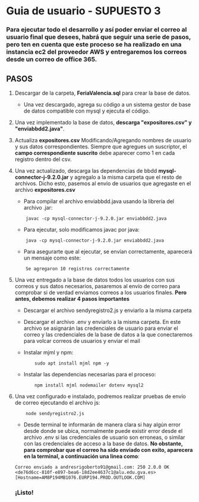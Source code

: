# Guia de usuario - SUPUESTO 3
### Para ejecutar todo el desarrollo y así poder enviar el correo al usuario final que desees, habrá que seguir una serie de pasos, pero ten en cuenta que este proceso se ha realizado en una instancia ec2 del proveedor AWS y entregaremos los correos desde un correo de office 365.

## PASOS

1. Descargar de la carpeta, **FeriaValencia.sql** para crear la base de datos.

    - Una vez descargado, agrega su código a un sistema gestor de base de datos compatible con mysql y ejecuta el código.

2. Una vez implementado la base de datos, **descarga "expositores.csv" y "enviabbdd2.java"**.
3. Actualiza **expositores.csv** Modificando/Agregando nombres de usuario y sus datos correspondientes. Siempre que agregues un suscriptor, el **campo correspondiente suscrito** debe aparecer como 1 en cada registro dentro del csv.
4. Una vez actualizado, descarga las dependencias de bbdd **mysql-connector-j-9.2.0.jar** y agregalo a la misma carpeta que el resto de archivos. Dicho esto, pasemos al envío de usuarios que agregaste en el archivo **expositores.csv**

    - Para compilar el archivo enviabbdd.java usando la libreria del archivo .jar:
    ```
        javac -cp mysql-connector-j-9.2.0.jar enviabbdd2.java
    ```
    - Para ejecutar, solo modificamos javac por java:
    ```
        java -cp mysql-connector-j-9.2.0.jar enviabbdd2.java
    ```
    - Para asegurarte que al ejecutar, se envían correctamente, aparecerá un mensaje como este:
    ```
        Se agregaron 10 registros correctamente
    ```

5. Una vez entregado a la base de datos todos los usuarios con sus correos y sus datos necesarios, pasaremos al envío de correo para comprobar si de verdad enviamos correos a los usuarios finales. **Pero antes, debemos realizar 4 pasos importantes**
    - Descargar el archivo sendyregistro2.js y enviarlo a la misma carpeta
    - Descargar el archivo .env y enviarlo a la misma carpeta. En este archivo se asignarán las credenciales de usuario para enviar el correo y las credenciales de la base de datos a la que conectaremos para volcar correos de usuarios y enviar el mail
    
    - Instalar mjml y npm:
        ```
            sudo apt install mjml npm -y
        ```
    - Instalar las dependencias necesarias para el proceso:
        ```
            npm install mjml nodemailer dotenv mysql2 
        ```

6. Una vez configurado e instalado, podremos realizar pruebas de envío de correo ejecutando el archivo js:
    ```
        node sendyregistro2.js
    ```
    - Desde terminal te informarán de manera clara si hay algún error desde donde se ubica, normalmente puede existir error desde el archivo .env si las credenciales de usuario son erroneas, o similar con las credenciales de acceso a la base de datos. **No obstante, para comprobar que el correo ha sido enviado con exito, aparecera en la terminal, a continuación una linea como**:
    ```
    Correo enviado a andresrigoberto91@gmail.com: 250 2.0.0 OK <de76d6cc-810f-e897-bea6-18d2ee4637c1@alu.edu.gva.es> [Hostname=AM8P194MB1076.EURP194.PROD.OUTLOOK.COM]
    ```

    ### ¡Listo! 